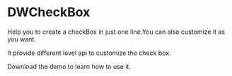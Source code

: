 # DWCheckBox

Help you to create a checkBox in just one line.You can also customize it as
you want.

It provide different level api to customize the check box.

Download the demo to learn how to use it.
